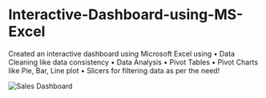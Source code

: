 # Interactive-Dashboard-using-MS-Excel
Created an interactive dashboard using Microsoft Excel using
•	Data Cleaning like data consistency
•	Data Analysis 
•	Pivot Tables
•	Pivot Charts like Pie, Bar, Line plot
•	Slicers for filtering data as per the need!

![Sales Dashboard](https://github.com/8527230165/Interactive-Dashboard-using-MS-Excel/assets/38623434/21dc8937-3a37-4060-a47a-a82472df6bf6)
